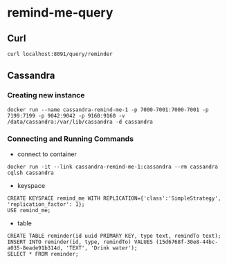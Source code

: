 # remind-me-query

## Curl
```sh
curl localhost:8091/query/reminder
```

## Cassandra

### Creating new instance
```
docker run --name cassandra-remind-me-1 -p 7000-7001:7000-7001 -p 7199:7199 -p 9042:9042 -p 9160:9160 -v /data/cassandra:/var/lib/cassandra -d cassandra
```

### Connecting and Running Commands
- connect to container
```
docker run -it --link cassandra-remind-me-1:cassandra --rm cassandra cqlsh cassandra
```

- keyspace
```
CREATE KEYSPACE remind_me WITH REPLICATION={'class':'SimpleStrategy', 'replication_factor': 1};
USE remind_me;
```

- table
```
CREATE TABLE reminder(id uuid PRIMARY KEY, type text, remindTo text);
INSERT INTO reminder(id, type, remindTo) VALUES (15d6768f-30e8-44bc-a035-8eade91b314d, 'TEXT', 'Drink water');
SELECT * FROM reminder;
```